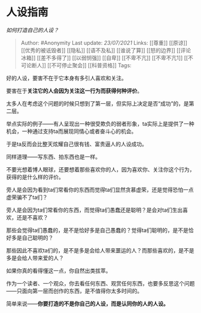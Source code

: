 # 人设指南
*如何打造自己的人设？*

> Author: #Anonymity
Last update: *23/07/2021* 
Links: [[尊重]] [[原谅]] [[优秀的被诋毁者]] [[隐私]] [[语不及私]] [[谁说了算]] [[怒的边界]] [[评论冰箱]] [[差不多得了]] [[以弱悯强]] [[自卑]] [[不卑不亢]] [[不卑不亢1]] [[不可论断人]] [[不可停止聚会]] [[科普资格]]
Tags:  



好的人设，要害不在于它本身有多引人喜欢和关注。

要害在于**关注它的人会因为关注这一行为而获得何种评价**。

太多人在考虑这个问题的时候只想到了第一层，但实际上决定是否“成功”的，是第二层。

举点实际的例子——有人呈现出一种很受欺负的弱者形象，ta实际上是提供了一种机会，一种通过支持ta而展现同情心或者奋斗心的机会。

于是ta反而会比整天炫耀自己很有钱、富贵逼人的人设成功。

同样道理——写东西、拍东西也是一样。

不要光想着博人眼球，还要想着那些喜欢你的人，因为喜欢你、关注你这个行为，获得的是什么样的评价。

旁人是会因为看到ta们常看你的东西而觉得ta们显然贪慕虚荣，还是觉得恐怕一点虚荣骗不了ta们？

旁人是会因为ta们常看你的东西，而觉得ta们愚蠢还是聪明？是会对ta们生出喜欢，还是不喜欢？

那些会觉得ta们愚蠢的，是不是恰好多是自己愚蠢的？觉得ta们聪明的，是不是恰好多是自己聪明的？

那些因此不喜欢ta们的，是不是多是会给人带来噩运的人？而那些喜欢的，是不是多是会给人带来爱的人？

如果你真的看得懂这一点，你自然出类拔萃。

作为一个读者、一个观众，你去看任何东西、观赏任何东西，也要多反思这个问题——只面向第一层而创作的东西，是不值得你太多时间的。

  


简单来说——**你要打造的不是你自己的人设，而是认同你的人的人设。**



